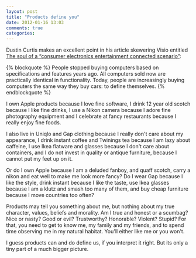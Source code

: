 ```yaml
---
layout: post
title: "Products define you"
date: 2012-01-16 13:03
comments: true
categories: 
---
```


Dustin Curtis makes an excellent point in his article skewering Visio entitled [The soul of a “consumer electronics entertainment connected scenario”](http://dcurt.is/2012/01/09/consumer-electronics-entertainment-connected-scenarios/):

{% blockquote %}
People stopped buying computers based on specifications and features years ago. All computers sold now are practically identical in functionality. Today, people are increasingly buying computers the same way they buy cars: to define themselves.
{% endblockquote %}

I own Apple products because I love fine software, I drink 12 year old scotch because I like fine drinks, I use a Nikon camera because I adore fine photography equipment and I celebrate at fancy restaurants because I really enjoy fine foods.

I also live in Uniqlo and Gap clothing because I really don't care about my appearance, I drink instant coffee and Twinings tea because I am lazy about caffeine, I use Ikea flatware and glasses because I don't care about containers, and I do not invest in quality or antique furniture, because I cannot put my feet up on it.

Or do I own Apple because I am a deluded fanboy, and quaff scotch, carry a nikon and eat well to make me look more fancy? Do I wear Gap because I like the style, drink instant because I like the taste, use Ikea glasses because I am a klutz and smash too many of them, and buy cheap furniture because I move countries too often?

Products may tell you something about me, but nothing about my true character, values, beliefs and morality. Am I true and honest or a scumbag? Nice or nasty? Good or evil? Trustworthy? Honorable? Violent? Stupid? For that, you need to get to know me, my family and my friends, and to spend time observing me in my natural habitat. You'll either like me or you won't.

I guess products can and do define us, if you interpret it right. But its only a tiny part of a much bigger picture.
